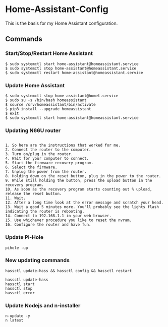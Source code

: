 # Home-Assistant-Config

This is the basis for my Home Assistant configuration.

## Commands

### Start/Stop/Restart Home Assistant
```
$ sudo systemctl start home-assistant@homeassistant.service
$ sudo systemctl stop home-assistant@homeassistant.service
$ sudo systemctl restart home-assistant@homeassistant.service
```

### Update Home Assistant
```
$ sudo systemctl stop home-assistant@homet.service 
$ sudo su -s /bin/bash homeassistant
$ source /srv/homeassistant/bin/activate
$ pip3 install --upgrade homeassistant
$ exit
$ sudo systemctl start home-assistant@homeassistant.service
```
### Updating N66U router

```

1. So here are the instructions that worked for me.
2. Connect the router to the computer.
3. Turn on/plug in the router.
4. Wait for your computer to connect.
5. Start the firmware recovery program.
6. Select the firmware.
7. Unplug the power from the router.
8. Holding down on the reset button, plug in the power to the router.
9. While still holding the button, press the upload button in the recovery program.
10. As soon as the recovery program starts counting out % upload, release the reset button.
11. Wait.
12. After a long time look at the error message and scratch your head.
13. Wait a good 5 minutes more. You'll probably see the lights flash indicating the router is rebooting.
14. Connect to 192.168.1.1 in your web browser.
15. Use whichever procedure you like to reset the nvram.
16. Configure the router and have fun.
```
### Update Pi-Hole

```
pihole -up
```

### New updating commands

```
hassctl update-hass && hassctl config && hassctl restart
```
```
hassctl update-hass
hassctl start
hassctl stop
hassctl error
```
### Update Nodejs and n-installer

```
n-update -y
n latest
```
